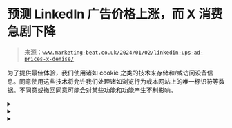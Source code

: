<!--yml

category: 未分类

date: 2024-05-27 14:25:57

-->

# 预测 LinkedIn 广告价格上涨，而 X 消费急剧下降

> 来源：[`www.marketing-beat.co.uk/2024/01/02/linkedin-ups-ad-prices-x-demise/`](https://www.marketing-beat.co.uk/2024/01/02/linkedin-ups-ad-prices-x-demise/)

为了提供最佳体验，我们使用诸如 cookie 之类的技术来存储和/或访问设备信息。同意使用这些技术将允许我们处理诸如浏览行为或本网站上的唯一标识符等数据。不同意或撤回同意可能会对某些功能和功能产生不利影响。

<details class="cmplz-category cmplz-functional"><summary></summary>

技术存储或访问严格是为了合法目的，即明确由订阅者或用户请求的特定服务的使用，或仅用于通过电子通信网络传输通信。

技术存储或访问是为了合法目的而必要的，用于存储订阅者或用户未要求的偏好。</details> <details class="cmplz-category cmplz-statistics"><summary></summary>

专门用于统计目的的技术存储或访问。专门用于匿名统计目的的技术存储或访问。在没有传票、您的互联网服务提供商自愿遵守或来自第三方的额外记录的情况下，仅存储或检索出于此目的而存储或检索的信息通常不能用于识别您。</details> <details class="cmplz-category cmplz-marketing"><summary></summary>

专门用于匿名统计目的的技术存储或访问。在没有传票、您的互联网服务提供商自愿遵守或来自第三方的额外记录的情况下，仅存储或检索出于此目的而存储或检索的信息通常不能用于识别您。</details>
